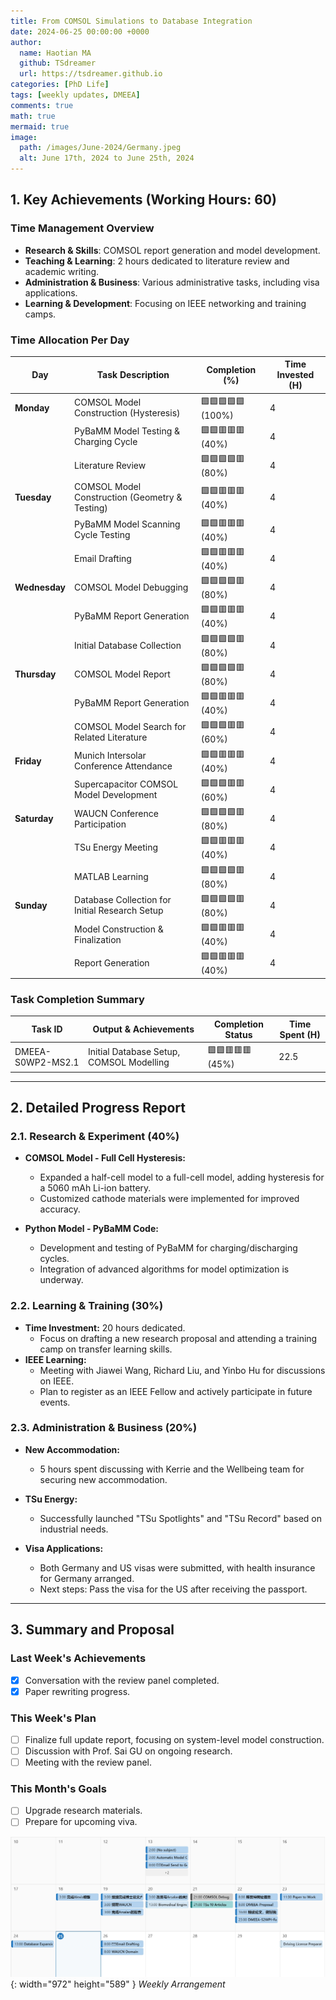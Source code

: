 ```yaml
---
title: From COMSOL Simulations to Database Integration
date: 2024-06-25 00:00:00 +0000
author:
  name: Haotian MA
  github: TSdreamer
  url: https://tsdreamer.github.io
categories: [PhD Life]
tags: [weekly updates, DMEEA]
comments: true
math: true
mermaid: true
image:
  path: /images/June-2024/Germany.jpeg
  alt: June 17th, 2024 to June 25th, 2024
---
```


## 1. Key Achievements (Working Hours: 60)

### Time Management Overview
- **Research & Skills**: COMSOL report generation and model development.
- **Teaching & Learning**: 2 hours dedicated to literature review and academic writing.
- **Administration & Business**: Various administrative tasks, including visa applications.
- **Learning & Development**: Focusing on IEEE networking and training camps.

### Time Allocation Per Day

| **Day**       | **Task Description**                                | **Completion (%)** | **Time Invested (H)** |
|---------------|-----------------------------------------------------|--------------------|-----------------------|
| **Monday**    | COMSOL Model Construction (Hysteresis)              | 🟩🟩🟩🟩🟩 (100%)    | 4                     |
|               | PyBaMM Model Testing & Charging Cycle               | 🟩🟩🟥🟥🟥 (40%)     | 4                     |
|               | Literature Review                                   | 🟩🟩🟩🟩🟥 (80%)     | 4                     |
| **Tuesday**   | COMSOL Model Construction (Geometry & Testing)      | 🟩🟩🟥🟥🟥 (40%)     | 4                     |
|               | PyBaMM Model Scanning Cycle Testing                 | 🟩🟩🟥🟥🟥 (40%)     | 4                     |
|               | Email Drafting                                      | 🟩🟩🟥🟥🟥 (40%)     | 4                     |
| **Wednesday** | COMSOL Model Debugging                              | 🟩🟩🟩🟩🟥 (80%)     | 4                     |
|               | PyBaMM Report Generation                            | 🟩🟩🟥🟥🟥 (40%)     | 4                     |
|               | Initial Database Collection                         | 🟩🟩🟩🟩🟥 (80%)     | 4                     |
| **Thursday**  | COMSOL Model Report                                 | 🟩🟩🟩🟩🟥 (80%)     | 4                     |
|               | PyBaMM Report Generation                            | 🟩🟩🟥🟥🟥 (40%)     | 4                     |
|               | COMSOL Model Search for Related Literature          | 🟩🟩🟩🟥🟥 (60%)     | 4                     |
| **Friday**    | Munich Intersolar Conference Attendance             | 🟩🟩🟥🟥🟥 (40%)     | 4                     |
|               | Supercapacitor COMSOL Model Development             | 🟩🟩🟩🟥🟥 (60%)     | 4                     |
| **Saturday**  | WAUCN Conference Participation                      | 🟩🟩🟩🟩🟥 (80%)     | 4                     |
|               | TSu Energy Meeting                                  | 🟩🟩🟥🟥🟥 (40%)     | 4                     |
|               | MATLAB Learning                                     | 🟩🟩🟩🟩🟥 (80%)     | 4                     |
| **Sunday**    | Database Collection for Initial Research Setup      | 🟩🟩🟩🟩🟥 (80%)     | 4                     |
|               | Model Construction & Finalization                   | 🟩🟩🟥🟥🟥 (40%)     | 4                     |
|               | Report Generation                                   | 🟩🟩🟥🟥🟥 (40%)     | 4                     |

### Task Completion Summary

| **Task ID**         | **Output & Achievements**                        | **Completion Status**  | **Time Spent (H)** |
|---------------------|--------------------------------------------------|------------------------|--------------------|
| DMEEA-S0WP2-MS2.1   | Initial Database Setup, COMSOL Modelling          | 🟩🟩🟥🟥🟥 (45%)          | 22.5               |

---

## 2. Detailed Progress Report

### 2.1. Research & Experiment (40%)
- **COMSOL Model - Full Cell Hysteresis:**
  - Expanded a half-cell model to a full-cell model, adding hysteresis for a 5060 mAh Li-ion battery.
  - Customized cathode materials were implemented for improved accuracy.
  
- **Python Model - PyBaMM Code:**
  - Development and testing of PyBaMM for charging/discharging cycles.
  - Integration of advanced algorithms for model optimization is underway.

### 2.2. Learning & Training (30%)
- **Time Investment:** 20 hours dedicated.
  - Focus on drafting a new research proposal and attending a training camp on transfer learning skills.
- **IEEE Learning:**
  - Meeting with Jiawei Wang, Richard Liu, and Yinbo Hu for discussions on IEEE.
  - Plan to register as an IEEE Fellow and actively participate in future events.

### 2.3. Administration & Business (20%)
- **New Accommodation:**
  - 5 hours spent discussing with Kerrie and the Wellbeing team for securing new accommodation.
  
- **TSu Energy:**
  - Successfully launched "TSu Spotlights" and "TSu Record" based on industrial needs.
  
- **Visa Applications:**
  - Both Germany and US visas were submitted, with health insurance for Germany arranged.
  - Next steps: Pass the visa for the US after receiving the passport.

---

## 3. Summary and Proposal

### Last Week's Achievements
- [x] Conversation with the review panel completed.
- [x] Paper rewriting progress.

### This Week's Plan
- [ ] Finalize full update report, focusing on system-level model construction.
- [ ] Discussion with Prof. Sai GU on ongoing research.
- [ ] Meeting with the review panel.

### This Month's Goals
- [ ] Upgrade research materials.
- [ ] Prepare for upcoming viva.

![Desktop View](/images/June-2024/1706-2506.png){: width="972" height="589" }
_Weekly Arrangement_
